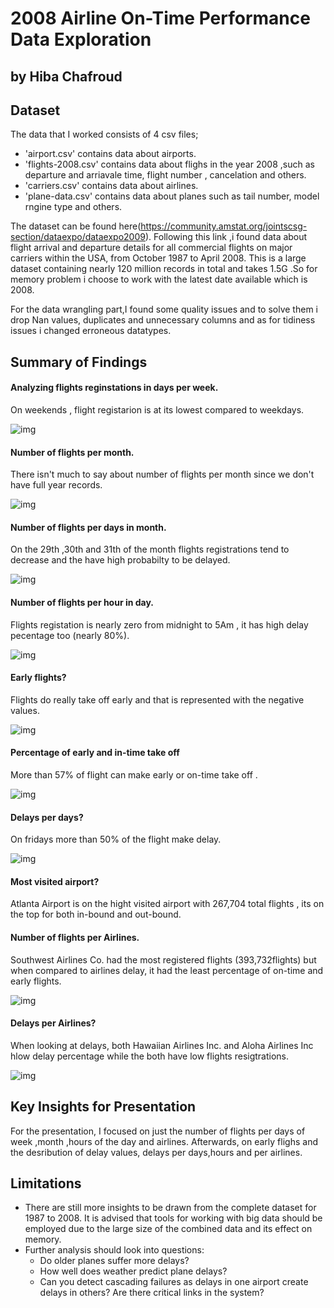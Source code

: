 # 2008 Airline On-Time Performance Data Exploration 
## by Hiba Chafroud


## Dataset

The data that I worked consists of 4 csv files;

* 'airport.csv' contains data about airports.
* 'flights-2008.csv' contains data about flighs in the year 2008 ,such as departure and arriavale time, flight number , cancelation and others.
* 'carriers.csv' contains data about airlines.
* 'plane-data.csv' contains data about planes such as tail number, model rngine type and others.

The dataset can be found here(https://community.amstat.org/jointscsg-section/dataexpo/dataexpo2009).
Following this link ,i found data about flight arrival and departure details for all commercial flights on major carriers within the USA, from October 1987 to April 2008. This is a large dataset containing nearly 120 million records in total and takes 1.5G .So for memory problem i choose to work with the latest date available which is 2008.

For the data wrangling part,I found some quality issues and to solve them i drop Nan values, duplicates and unnecessary columns and as for tidiness issues i  changed erroneous datatypes.



## Summary of Findings

####  Analyzing flights reginstations in days per week.

On weekends , flight registarion is at its lowest compared to weekdays.

![img](fig/n_flight_day_week.png)

####  Number of flights per month.

There isn't much to say about number of flights per month since we don't have full year records.

![img](fig/flight_month.png)

####  Number of flights per days in month.

On the 29th ,30th and 31th of the month flights registrations tend to decrease and the have high probabilty to be delayed.

![img](fig/day_month.png)


####  Number of flights per hour in day.

Flights registation is nearly zero from midnight to 5Am , it has high delay pecentage too (nearly 80%).

![img](fig/hour_day.png)


####  Early flights?

Flights do really take off early and that is represented with the negative values.

![img](fig/delay_flights.png)

#### Percentage of early and in-time take off 

More than 57% of flight can make early or on-time take off .

![img](fig/take_off.png)

####  Delays per days?

On fridays more than 50% of the flight make delay.

![img](fig/delay_day.png)


####  Most visited airport?

Atlanta Airport is on the hight visited airport with 267,704 total flights , its on the top for both in-bound and out-bound.

####  Number of flights per Airlines.

Southwest Airlines Co. had the most registered flights (393,732flights) but when compared to airlines delay, it had the least percentage of on-time and early flights.

![img](fig/flight_airline.png)

#### Delays per Airlines?

When looking at delays, both Hawaiian Airlines Inc. and Aloha Airlines Inc hlow delay percentage while the both have low flights resigtrations.

![img](fig/delay_airline.png)



## Key Insights for Presentation


For the presentation, I focused on just the number of flights per days of week ,month ,hours of the day and airlines.
Afterwards, on early flighs and the desribution of delay values, delays per days,hours and per airlines.

## Limitations

* There are still more insights to be drawn from the complete dataset for 1987 to 2008. It is advised that tools for working with big data should be employed due to the large size of the combined data and its effect on memory.
* Further analysis should look into questions: 
  * Do older planes suffer more delays?
  * How well does weather predict plane delays?
  * Can you detect cascading failures as delays in one airport create delays in others? Are there critical links in the system?

